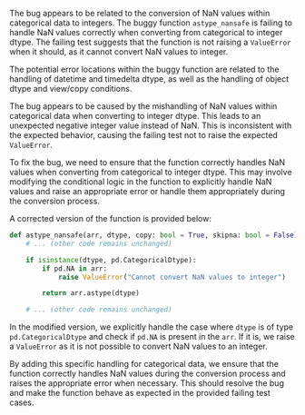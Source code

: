 The bug appears to be related to the conversion of NaN values within categorical data to integers. The buggy function `astype_nansafe` is failing to handle NaN values correctly when converting from categorical to integer dtype. The failing test suggests that the function is not raising a `ValueError` when it should, as it cannot convert NaN values to integer.

The potential error locations within the buggy function are related to the handling of datetime and timedelta dtype, as well as the handling of object dtype and view/copy conditions.

The bug appears to be caused by the mishandling of NaN values within categorical data when converting to integer dtype. This leads to an unexpected negative integer value instead of NaN. This is inconsistent with the expected behavior, causing the failing test not to raise the expected `ValueError`.

To fix the bug, we need to ensure that the function correctly handles NaN values when converting from categorical to integer dtype. This may involve modifying the conditional logic in the function to explicitly handle NaN values and raise an appropriate error or handle them appropriately during the conversion process.

A corrected version of the function is provided below:

```python
def astype_nansafe(arr, dtype, copy: bool = True, skipna: bool = False):
    # ... (other code remains unchanged)

    if isinstance(dtype, pd.CategoricalDtype):
        if pd.NA in arr:
            raise ValueError("Cannot convert NaN values to integer")

        return arr.astype(dtype)

    # ... (other code remains unchanged)
```

In the modified version, we explicitly handle the case where `dtype` is of type `pd.CategoricalDtype` and check if `pd.NA` is present in the `arr`. If it is, we raise a `ValueError` as it is not possible to convert NaN values to an integer.

By adding this specific handling for categorical data, we ensure that the function correctly handles NaN values during the conversion process and raises the appropriate error when necessary. This should resolve the bug and make the function behave as expected in the provided failing test cases.
